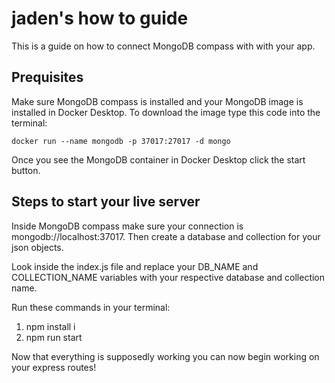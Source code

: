 # jaden's how to guide

This is a guide on how to connect MongoDB compass with with your app.

## Prequisites  
Make sure MongoDB compass is installed and your MongoDB image is installed in Docker Desktop. 
To download the image type this code into the terminal:

```
docker run --name mongodb -p 37017:27017 -d mongo
```

Once you see the MongoDB container in Docker Desktop click the start button. 

## Steps to start your live server  
Inside MongoDB compass make sure your connection is mongodb://localhost:37017.
Then create a database and collection for your json objects. 

Look inside the index.js file and replace your DB_NAME and COLLECTION_NAME variables with your respective database and collection name.

Run these commands in your terminal:
1. npm install i
2. npm run start

Now that everything is supposedly working you can now begin working on your express routes!